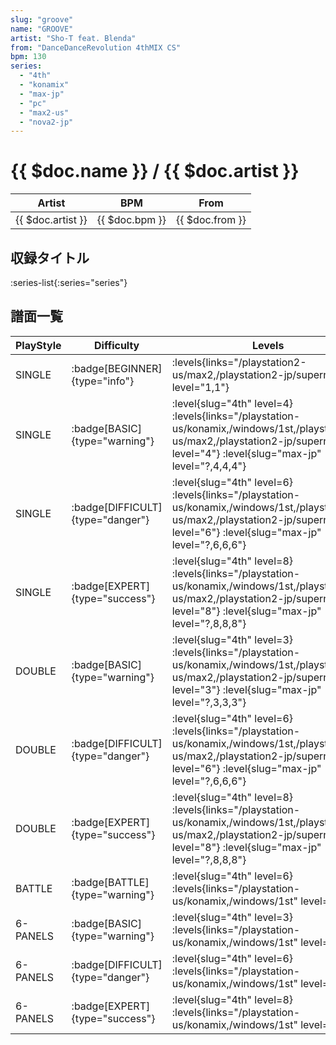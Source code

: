 ```yaml
---
slug: "groove"
name: "GROOVE"
artist: "Sho-T feat. Blenda"
from: "DanceDanceRevolution 4thMIX CS"
bpm: 130
series:
  - "4th"
  - "konamix"
  - "max-jp"
  - "pc"
  - "max2-us"
  - "nova2-jp"
---
```


# {{ $doc.name }} / {{ $doc.artist }}

|Artist|BPM|From|
|------|---|----|
|{{ $doc.artist }}|{{ $doc.bpm }}|{{ $doc.from }}|

## 収録タイトル

:series-list{:series="series"}

## 譜面一覧

|PlayStyle|Difficulty|Levels|Notes|Movie|
|---------|----------|------|-----|-----|
|SINGLE| :badge[BEGINNER]{type="info"}| :levels{links="/playstation2-us/max2,/playstation2-jp/supernova2" level="1,1"}|81/0||
|SINGLE| :badge[BASIC]{type="warning"}|<div class="field is-grouped is-grouped-multiline"> :level{slug="4th" level=4} :levels{links="/playstation-us/konamix,/windows/1st,/playstation2-us/max2,/playstation2-jp/supernova2" level="4"} :level{slug="max-jp" level="?,4,4,4"}</div>|139/0||
|SINGLE| :badge[DIFFICULT]{type="danger"}|<div class="field is-grouped is-grouped-multiline"> :level{slug="4th" level=6} :levels{links="/playstation-us/konamix,/windows/1st,/playstation2-us/max2,/playstation2-jp/supernova2" level="6"} :level{slug="max-jp" level="?,6,6,6"}</div>|195/0||
|SINGLE| :badge[EXPERT]{type="success"}|<div class="field is-grouped is-grouped-multiline"> :level{slug="4th" level=8} :levels{links="/playstation-us/konamix,/windows/1st,/playstation2-us/max2,/playstation2-jp/supernova2" level="8"} :level{slug="max-jp" level="?,8,8,8"}</div>|264/0||
|DOUBLE| :badge[BASIC]{type="warning"}|<div class="field is-grouped is-grouped-multiline"> :level{slug="4th" level=3} :levels{links="/playstation-us/konamix,/windows/1st,/playstation2-us/max2,/playstation2-jp/supernova2" level="3"} :level{slug="max-jp" level="?,3,3,3"}</div>|134/0||
|DOUBLE| :badge[DIFFICULT]{type="danger"}|<div class="field is-grouped is-grouped-multiline"> :level{slug="4th" level=6} :levels{links="/playstation-us/konamix,/windows/1st,/playstation2-us/max2,/playstation2-jp/supernova2" level="6"} :level{slug="max-jp" level="?,6,6,6"}</div>|193/0||
|DOUBLE| :badge[EXPERT]{type="success"}|<div class="field is-grouped is-grouped-multiline"> :level{slug="4th" level=8} :levels{links="/playstation-us/konamix,/windows/1st,/playstation2-us/max2,/playstation2-jp/supernova2" level="8"} :level{slug="max-jp" level="?,8,8,8"}</div>|255/0||
|BATTLE| :badge[BATTLE]{type="warning"}|<div class="field is-grouped is-grouped-multiline"> :level{slug="4th" level=6} :levels{links="/playstation-us/konamix,/windows/1st" level="6,6"}</div>|||
|6-PANELS| :badge[BASIC]{type="warning"}|<div class="field is-grouped is-grouped-multiline"> :level{slug="4th" level=3} :levels{links="/playstation-us/konamix,/windows/1st" level="3,3"}</div>|137/0||
|6-PANELS| :badge[DIFFICULT]{type="danger"}|<div class="field is-grouped is-grouped-multiline"> :level{slug="4th" level=6} :levels{links="/playstation-us/konamix,/windows/1st" level="6,6"}</div>|194/0||
|6-PANELS| :badge[EXPERT]{type="success"}|<div class="field is-grouped is-grouped-multiline"> :level{slug="4th" level=8} :levels{links="/playstation-us/konamix,/windows/1st" level="8,8"}</div>|258/0||
